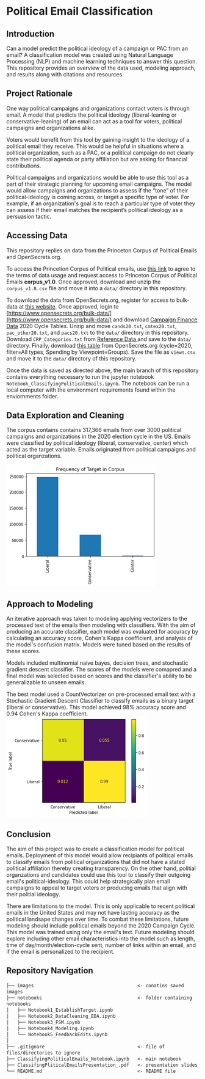 # Political Email Classification

## Introduction
Can a model predict the political ideology of a campaign or PAC from an email? A classification model was created using Natural Language Processing (NLP) and machine learning techniques to answer this question. This repository provides an overview of the data used, modeling approach, and results along with citations and resources. 

## Project Rationale
One way political campaigns and organizations contact voters is through email. A model that predicts the political ideology (liberal-leaning or conservative-leaning) of an email can act as a tool for voters, political campaigns and organizations alike. 

Voters would benefit from this tool by gaining insight to the ideology of a political email they receive. This would be helpful in situations where a political organization, such as a PAC, or a political campaign do not clearly state their political agenda or party affiliation but are asking for financial contributions. 

Political campaigns and organizations would be able to use this tool as a part of their strategic planning for upcoming email campaigns. The model would allow campaigns and organizations to assess if the “tone” of their political-ideology is coming across, or target a specific type of voter. For example, if an organization's goal is to reach a particular type of voter they can assess if their email matches the recipient’s political ideology as a persuasion tactic. 

## Accessing Data
This repository replies on data from the Princeton Corpus of Political Emails and OpenSecrets.org. 

To access the Princetion Corpus of Political emails, use [this link](https://docs.google.com/forms/d/e/1FAIpQLSdcgjZo-D1nNON4d90H2j0VLtTdxiHK6Y8HPJSpdRu4w5YILw/viewform) to agree to the terms of data usage and request access to Princeton Corpus of Political Emails **corpus_v1.0**. Once approved, download and unzip the `corpus_v1.0.csv` file and move it into a `data/` directory in this repository.

To download the data from OpenSecrets.org, register for access to bulk-data at [this website](https://www.opensecrets.org/bulk-data/signup). Once approved, login to [https://www.opensecrets.org/bulk-data/](https://www.opensecrets.org/bulk-data/) and download [Campaign Finance Data](https://www.opensecrets.org/bulk-data/downloads#campaign-finance) 2020 Cycle Tables. Unzip  and move `cands20.txt`, `cmtex20.txt`, `pac_other20.txt`, and `pacs20.txt` to the `data/` directory in this repository. Download `CRP_Categories.txt` from [Reference Data ](https://www.opensecrets.org/bulk-data/downloads#reference) and save to the `data/` directory. Finally, download [this table](https://www.opensecrets.org/outsidespending/summ.php?cycle=2020&chrt=V&disp=O&type=A) from OpenSecrets.org (cycle=2020, filter=All types, Spending by Viewpoint=Groups). Save the file as `views.csv` and move it to the `data/` directory of this repository. 

Once the data is saved as directed above, the main branch of this repository contains everything necessary to run the jupyter notebook `Notebook_ClassifyingPoliticalEmails.ipynb`. The notebook can be run a local computer with the environment requirements found within the enviornments folder. 

## Data Exploration and Cleaning
The corpus contains contains 317,366 emails from over 3000 political campaigns and organizations in the 2020 election cycle in the US. Emails were classified by political ideology (liberal, conservative, center) which acted as the target variable. Emails originated from political campaigns and political organzations. 

![bar graph of target variables](images/target_distribution.png) 
 
## Approach to Modeling
An iterative approach was taken to modeling applying vectorizers to the processed text of the emails then modeling with classifiers. With the aim of producing an accurate classifier, each model was evaluated for accuracy by calculating an accuracy score, Cohen's Kappa coefficient, and analysis of the model's confusion matrix.  Models were tuned based on the results of these scores. 

Models included multinomial naive bayes, decision trees, and stochastic gradient descent classifier. The scores of the models were comapred and a final model was selected based on scores and the classifier's ability to be generalizable to unseen emails. 

The best model used a CountVectorizer on pre-processed email text with a Stochastic Gradient Descent Classifier to classify emails as a binary target (liberal or conservative). This model achieved 98% accuracy score and 0.94 Cohen's Kappa coefficient.
![final model confusion matrix](images/finalmodel_confusionmatrix.png) 

 ## Conclusion 
The aim of this project was to create a classification model for political emails. Deployment of this model would allow recipiants of political emails to classify emails from political organizations that did not have a stated political affiliation thereby creating transparency. On the other hand, politial organzations and candidates could use this tool to classify their outgoing email's political-ideology. This could help strategically plan email campaigns to appeal to target voters or producing emails that align with their politial ideology. 

There are limitations to the model. This is only applicable to recent political emails in the United States and may not have lasting accuracy as the political landsape changes over time. To combat these limitations, future modeling should include political emails beyond the 2020 Campaign Cycle. This model was trained using only the email's text. Future modeling should explore including other email characteristics into the model such as length, time of day/month/election-cycle sent, number of links within an email, and if the email is personalized to the recipient. 

## Repository Navigation
```
├── images                                      <- conatins saved images
├── notebooks                                   <- folder containing notebooks
│   ├── Notebook1_EstablishTarget.ipynb
│   ├── Notebook2_DataCleaning_EDA.ipynb
│   ├── Notebook3_FSM.ipynb
│   ├── Notebook4_Modeling.ipynb
│   └── Notebook5_FeedbackEdits.ipynb
│
├── .gitignore                                  <- file of files/directories to ignore
├── ClassifyingPoliticalEmails_Notebook.ipynb   <- main notebook 
├── ClassifingPliticalEmailsPresentation_.pdf   <- presentation slides
└── README.md                                   <- README file
```

